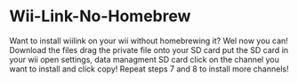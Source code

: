 # Wii-Link-No-Homebrew
Want to install wiilink on your wii without homebrewing it? Wel now you can!
Download the files
drag the private file onto your SD card
put the SD card in your wii
open settings, data managment
SD card
click on the channel you want to install
and click copy! 
Repeat steps 7 and 8 to install more channels!
